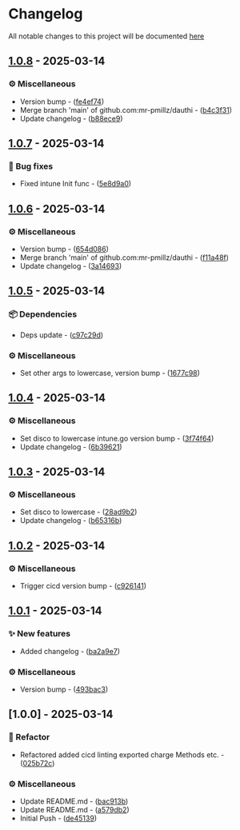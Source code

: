 # Changelog

All notable changes to this project will be documented [here](https://github.com/mr-pmillz/dauthi/blob/main/CHANGELOG.md?ref_type=heads)

## [1.0.8](https://github.com/mr-pmillz/dauthi/compare/v1.0.7...v1.0.8) - 2025-03-14

### ⚙️  Miscellaneous

- Version bump - ([fe4ef74](https://github.com/mr-pmillz/dauthi/commit/fe4ef74b85e8ade94f7bbd61a8c07360d13a7ac2))
- Merge branch 'main' of github.com:mr-pmillz/dauthi - ([b4c3f31](https://github.com/mr-pmillz/dauthi/commit/b4c3f31a964493ec2285b789059c06b2d5a2283d))
- Update changelog - ([b88ece9](https://github.com/mr-pmillz/dauthi/commit/b88ece941f2b72c6ae1fdbc66a691fdcd312d29e))

## [1.0.7](https://github.com/mr-pmillz/dauthi/compare/v1.0.6...v1.0.7) - 2025-03-14

### 🐛 Bug fixes

- Fixed intune Init func - ([5e8d9a0](https://github.com/mr-pmillz/dauthi/commit/5e8d9a0adf463295b51f4a1c61cdf61a7def31a9))

## [1.0.6](https://github.com/mr-pmillz/dauthi/compare/v1.0.5...v1.0.6) - 2025-03-14

### ⚙️  Miscellaneous

- Version bump - ([654d086](https://github.com/mr-pmillz/dauthi/commit/654d086a2872e4dad23125fa4d2f78fa66230a2c))
- Merge branch 'main' of github.com:mr-pmillz/dauthi - ([f11a48f](https://github.com/mr-pmillz/dauthi/commit/f11a48f9466183a012f75780ec21baeec308d401))
- Update changelog - ([3a14693](https://github.com/mr-pmillz/dauthi/commit/3a1469389bc641eed46212ae9d73e2a340f36256))

## [1.0.5](https://github.com/mr-pmillz/dauthi/compare/v1.0.4...v1.0.5) - 2025-03-14

### 📦 Dependencies

- Deps update - ([c97c29d](https://github.com/mr-pmillz/dauthi/commit/c97c29d1a579d6b88d787851b51f177b5b9e7b90))

### ⚙️  Miscellaneous

- Set other args to lowercase, version bump - ([1677c98](https://github.com/mr-pmillz/dauthi/commit/1677c98758d23c2203c552fbf1b0b48cfedbe70d))

## [1.0.4](https://github.com/mr-pmillz/dauthi/compare/v1.0.3...v1.0.4) - 2025-03-14

### ⚙️  Miscellaneous

- Set disco to lowercase intune.go version bump - ([3f74f64](https://github.com/mr-pmillz/dauthi/commit/3f74f642fff63dcfa2c328e3d94edea23a574fc4))
- Update changelog - ([6b39621](https://github.com/mr-pmillz/dauthi/commit/6b39621f632b3d58a2f1325316579271faeb573e))

## [1.0.3](https://github.com/mr-pmillz/dauthi/compare/v1.0.2...v1.0.3) - 2025-03-14

### ⚙️  Miscellaneous

- Set disco to lowercase - ([28ad9b2](https://github.com/mr-pmillz/dauthi/commit/28ad9b2d27ce9583c5fd97702071bdc864720495))
- Update changelog - ([b65316b](https://github.com/mr-pmillz/dauthi/commit/b65316bbfbcf4c5992dd44b1a2d46483f68b1b98))

## [1.0.2](https://github.com/mr-pmillz/dauthi/compare/v1.0.1...v1.0.2) - 2025-03-14

### ⚙️  Miscellaneous

- Trigger cicd version bump - ([c926141](https://github.com/mr-pmillz/dauthi/commit/c926141cf81d72a009547f02d5cdd7b42b6fd069))

## [1.0.1](https://github.com/mr-pmillz/dauthi/compare/v1.0.0...v1.0.1) - 2025-03-14

### ✨ New features

- Added changelog - ([ba2a9e7](https://github.com/mr-pmillz/dauthi/commit/ba2a9e7f5d17bf4b0de4ec96fef82c87ce6c62f2))

### ⚙️  Miscellaneous

- Version bump - ([493bac3](https://github.com/mr-pmillz/dauthi/commit/493bac31c773b36afd58ed9b2a05949c22383bf3))

## [1.0.0] - 2025-03-14

### 🚜 Refactor

- Refactored added cicd linting exported charge Methods etc. - ([025b72c](https://github.com/mr-pmillz/dauthi/commit/025b72c411059f6ddd2feb3068599aa697454994))

### ⚙️  Miscellaneous

- Update README.md - ([bac913b](https://github.com/mr-pmillz/dauthi/commit/bac913b2edc9bc8ff79fa3bf12c1cb4747cb2938))
- Update README.md - ([a579db2](https://github.com/mr-pmillz/dauthi/commit/a579db27d9e8a904823760e5a390fbc7f16d252d))
- Initial Push - ([de45139](https://github.com/mr-pmillz/dauthi/commit/de4513952b3afa02465979d9cfe35fee06510d1c))

<!-- generated by git-cliff -->
